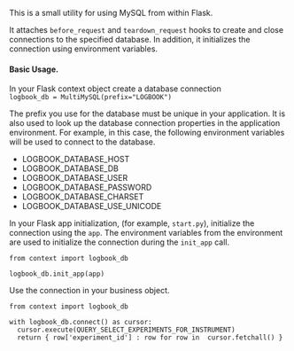 This is a small utility for using MySQL from within Flask.

It attaches `before_request` and `teardown_request` hooks to create and close connections to the specified database.
In addition, it initializes the connection using environment variables.

#### Basic Usage.
In your Flask context object create a database connection  
`logbook_db = MultiMySQL(prefix="LOGBOOK")`

The prefix you use for the database must be unique in your application.
It is also used to look up the database connection properties in the application environment.
For example, in this case, the following environment variables will be used to connect to the database.
- LOGBOOK_DATABASE_HOST
- LOGBOOK_DATABASE_DB
- LOGBOOK_DATABASE_USER
- LOGBOOK_DATABASE_PASSWORD
- LOGBOOK_DATABASE_CHARSET
- LOGBOOK_DATABASE_USE_UNICODE


In your Flask app initialization, (for example, `start.py`), initialize the connection using the `app`.
The environment variables from the environment are used to initialize the connection during the `init_app` call.

```
from context import logbook_db

logbook_db.init_app(app)
```

Use the connection in your business object.
```
from context import logbook_db

with logbook_db.connect() as cursor:
  cursor.execute(QUERY_SELECT_EXPERIMENTS_FOR_INSTRUMENT)
  return { row['experiment_id'] : row for row in  cursor.fetchall() }
```

